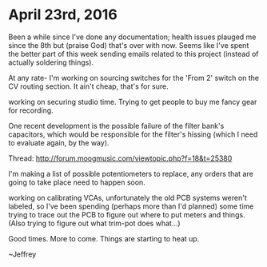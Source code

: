 # April 23rd, 2016

Been a while since I've done any documentation; health issues plauged me since the 8th but (praise God) 
that's over with now. Seems like I've spent the better part of this week sending emails related to this 
project (instead of actually soldering things). 

At any rate- I'm working on sourcing switches for the 'From 2' switch on the CV routing section. 
It ain't cheap, that's for sure. 

working on securing studio time. Trying to get people to buy me fancy gear for recording. 

One recent development is the possible failure of the filter bank's capacitors, which would 
be responsible for the filter's hissing (which I need to evaluate again, by the way). 

Thread: http://forum.moogmusic.com/viewtopic.php?f=18&t=25380

I'm making a list of possible potentiometers to replace, any orders that are going to take 
place need to happen soon. 

working on calibrating VCAs, unfortunately the old PCB systems weren't labeled, so 
I've been spending (perhaps more than I'd planned) some time trying to trace out the 
PCB to figure out where to put meters and things. (Also trying to figure out what trim-pot
does what...) 

Good times. More to come. Things are starting to heat up. 

~Jeffrey 
